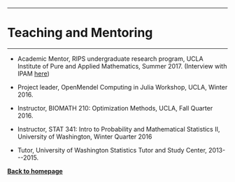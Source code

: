 ---

# [](#header-1)Teaching and Mentoring
-------

* Academic Mentor, RIPS undergraduate research program, UCLA Institute of Pure and Applied Mathematics, Summer 2017. (Interview with IPAM [here](http://www.ipam.ucla.edu/interviews/5288/))

* Project leader, OpenMendel Computing in Julia Workshop, UCLA, Winter 2016.

* Instructor, BIOMATH 210: Optimization Methods, UCLA, Fall Quarter 2016.

* Instructor, STAT 341: Intro to Probability and Mathematical Statistics II, University of Washington, Winter Quarter 2016

* Tutor, University of Washington Statistics Tutor and Study Center, 2013---2015.

[__Back to homepage__](./)
